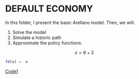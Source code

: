 # DEFAULT ECONOMY
In this folder, I present the basic Arellano model. Then, we will:

  1. Solve the model 
  2. Simulate a historic path
  3. Approximate the policy functions.
``` math
 x =  \theta +3
```
``` julia
fd(x) =  x
```
[Code1](https://github.com/ChrisVeJa/DEFAULTECONOMY/blob/master/da.jl)


